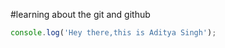 #learning about the git and github

```javascript
console.log('Hey there,this is Aditya Singh');
```